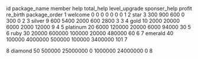 id package_name member help total_help level_upgrade sponser_help profit re_birth package_order
1 welcome 0 0 0 0 0 0 0 1
2 star 3 300 900 600 0 300 0 2
3 silver 9 600 5400 2000 600 2800 3 3
4 gold 10 2000 20000 6000 2000 12000 9 4
5 platinum 20 6000 120000 20000 6000 94000 30 5
6 ruby 30 20000 600000 100000 20000 480000 60 6
7 emerald 40 100000 4000000 500000 100000 3400000 101 7 

8 diamond 50 500000 25000000 0 1000000 24000000 0 8 
